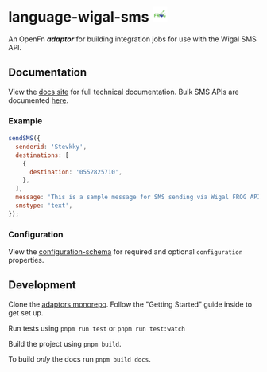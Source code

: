 # language-wigal-sms <img src='./assets/square.png' width="30" height="30"/>

An OpenFn **_adaptor_** for building integration jobs for use with the Wigal SMS
API.

## Documentation

View the [docs site](https://docs.openfn.org/adaptors/packages/wigal-sms-docs)
for full technical documentation. Bulk SMS APIs are documented
[here](https://frogdocs.wigal.com.gh/introduction).

### Example

```js
sendSMS({
  senderid: 'Stevkky',
  destinations: [
    {
      destination: '0552825710',
    },
  ],
  message: 'This is a sample message for SMS sending via Wigal FROG API.',
  smstype: 'text',
});
```

### Configuration

View the
[configuration-schema](https://docs.openfn.org/adaptors/packages/wigal-sms-configuration-schema/)
for required and optional `configuration` properties.

## Development

Clone the [adaptors monorepo](https://github.com/OpenFn/adaptors). Follow the
"Getting Started" guide inside to get set up.

Run tests using `pnpm run test` or `pnpm run test:watch`

Build the project using `pnpm build`.

To build _only_ the docs run `pnpm build docs`.

```

```
